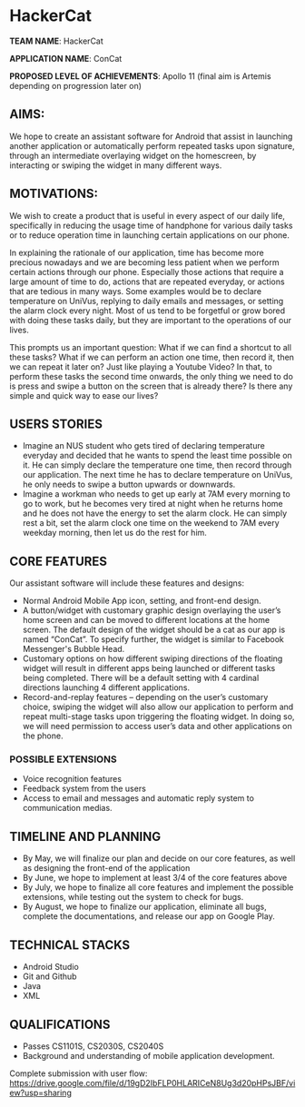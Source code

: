 # HackerCat
**TEAM NAME**: HackerCat


**APPLICATION NAME**: ConCat


**PROPOSED LEVEL OF ACHIEVEMENTS**: Apollo 11 (final aim is Artemis depending on progression later on)


## AIMS:

We hope to create an assistant software for Android that assist in launching another application or automatically perform repeated tasks upon signature, through an intermediate overlaying widget on the homescreen, by interacting or swiping the widget in many different ways.


## MOTIVATIONS:

We wish to create a product that is useful in every aspect of our daily life, specifically in reducing the usage time of handphone for various daily tasks or to reduce operation time in launching certain applications on our phone.

In explaining the rationale of our application, time has become more precious nowadays and we are becoming less patient when we perform certain actions through our phone. Especially those actions that require a large amount of time to do, actions that are repeated everyday, or actions that are tedious in many ways. Some examples would be to declare temperature on UniVus, replying to daily emails and messages, or setting the alarm clock every night. Most of us tend to be forgetful or grow bored with doing these tasks daily, but they are important to the operations of our lives.

This prompts us an important question: What if we can find a shortcut to all these tasks? What if we can perform an action one time, then record it, then we can repeat it later on? Just like playing a Youtube Video? In that, to perform these tasks the second time onwards, the only thing we need to do is press and swipe a button on the screen that is already there? Is there any simple and quick way to ease our lives?


## USERS STORIES

- Imagine an NUS student who gets tired of declaring temperature everyday and decided that he wants to spend the least time possible on it. He can simply declare the temperature one time, then record through our application. The next time he has to declare temperature on UniVus, he only needs to swipe a button upwards or downwards.
- Imagine a workman who needs to get up early at 7AM every morning to go to work, but he becomes very tired at night when he returns home and he does not have the energy to set the alarm clock. He can simply rest a bit, set the alarm clock one time on the weekend to 7AM every weekday morning, then let us do the rest for him.


## CORE FEATURES

Our assistant software will include these features and designs:
-	Normal Android Mobile App icon, setting, and front-end design.
-	A button/widget with customary graphic design overlaying the user’s home screen and can be moved to different locations at the home screen. The default design of the widget should be a cat as our app is named “ConCat”. To specify further, the widget is similar to Facebook Messenger's Bubble Head.
-	Customary options on how different swiping directions of the floating widget will result in different apps being launched or different tasks being completed. There will be a default setting with 4 cardinal directions launching 4 different applications.
-	Record-and-replay features – depending on the user’s customary choice, swiping the widget will also allow our application to perform and repeat multi-stage tasks upon triggering the floating widget. In doing so, we will need permission to access user’s data and other applications on the phone.


### POSSIBLE EXTENSIONS

-	Voice recognition features
-	Feedback system from the users
-	Access to email and messages and automatic reply system to communication medias.


## TIMELINE AND PLANNING

-	By May, we will finalize our plan and decide on our core features, as well as designing the front-end of the application
-	By June, we hope to implement at least 3/4 of the core features above
-	By July, we hope to finalize all core features and implement the possible extensions, while testing out the system to check for bugs.
-	By August, we hope to finalize our application, eliminate all bugs, complete the documentations, and release our app on Google Play.


## TECHNICAL STACKS

-	Android Studio  
-	Git and Github  
-	Java  
-	XML  


## QUALIFICATIONS

-	Passes CS1101S, CS2030S, CS2040S
-	Background and understanding of mobile application development.

Complete submission with user flow: https://drive.google.com/file/d/19gD2IbFLP0HLARICeN8Ug3d20pHPsJBF/view?usp=sharing

